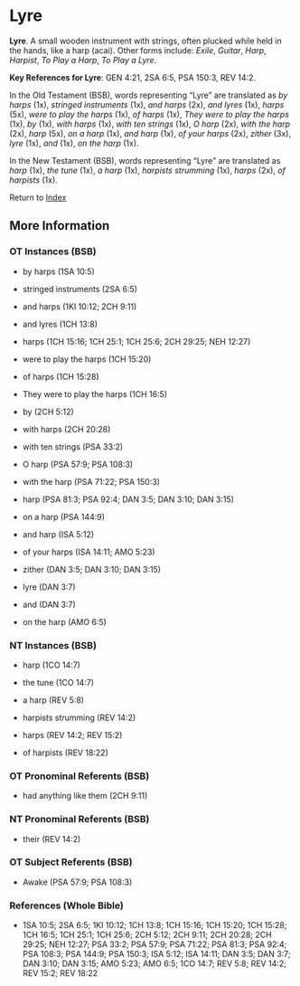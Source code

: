 # Lyre
**Lyre**. 
A small wooden instrument with strings, often plucked while held in the hands, like a harp (acai). 
Other forms include: 
*Exile*, *Guitar*, *Harp*, *Harpist*, *To Play a Harp*, *To Play a Lyre*. 


**Key References for Lyre**: 
GEN 4:21, 2SA 6:5, PSA 150:3, REV 14:2. 


In the Old Testament (BSB), words representing “Lyre” are translated as 
*by harps* (1x), *stringed instruments* (1x), *and harps* (2x), *and lyres* (1x), *harps* (5x), *were to play the harps* (1x), *of harps* (1x), *They were to play the harps* (1x), *by* (1x), *with harps* (1x), *with ten strings* (1x), *O harp* (2x), *with the harp* (2x), *harp* (5x), *on a harp* (1x), *and harp* (1x), *of your harps* (2x), *zither* (3x), *lyre* (1x), *and* (1x), *on the harp* (1x). 


In the New Testament (BSB), words representing “Lyre” are translated as 
*harp* (1x), *the tune* (1x), *a harp* (1x), *harpists strumming* (1x), *harps* (2x), *of harpists* (1x). 


Return to [Index](00-Index.md)

## More Information

### OT Instances (BSB)

* by harps (1SA 10:5)

* stringed instruments (2SA 6:5)

* and harps (1KI 10:12; 2CH 9:11)

* and lyres (1CH 13:8)

* harps (1CH 15:16; 1CH 25:1; 1CH 25:6; 2CH 29:25; NEH 12:27)

* were to play the harps (1CH 15:20)

* of harps (1CH 15:28)

* They were to play the harps (1CH 16:5)

* by (2CH 5:12)

* with harps (2CH 20:28)

* with ten strings (PSA 33:2)

* O harp (PSA 57:9; PSA 108:3)

* with the harp (PSA 71:22; PSA 150:3)

* harp (PSA 81:3; PSA 92:4; DAN 3:5; DAN 3:10; DAN 3:15)

* on a harp (PSA 144:9)

* and harp (ISA 5:12)

* of your harps (ISA 14:11; AMO 5:23)

* zither (DAN 3:5; DAN 3:10; DAN 3:15)

* lyre (DAN 3:7)

* and (DAN 3:7)

* on the harp (AMO 6:5)



### NT Instances (BSB)

* harp (1CO 14:7)

* the tune (1CO 14:7)

* a harp (REV 5:8)

* harpists strumming (REV 14:2)

* harps (REV 14:2; REV 15:2)

* of harpists (REV 18:22)



### OT Pronominal Referents (BSB)

* had anything like them (2CH 9:11)



### NT Pronominal Referents (BSB)

* their (REV 14:2)



### OT Subject Referents (BSB)

* Awake (PSA 57:9; PSA 108:3)



### References (Whole Bible)

* 1SA 10:5; 2SA 6:5; 1KI 10:12; 1CH 13:8; 1CH 15:16; 1CH 15:20; 1CH 15:28; 1CH 16:5; 1CH 25:1; 1CH 25:6; 2CH 5:12; 2CH 9:11; 2CH 20:28; 2CH 29:25; NEH 12:27; PSA 33:2; PSA 57:9; PSA 71:22; PSA 81:3; PSA 92:4; PSA 108:3; PSA 144:9; PSA 150:3; ISA 5:12; ISA 14:11; DAN 3:5; DAN 3:7; DAN 3:10; DAN 3:15; AMO 5:23; AMO 6:5; 1CO 14:7; REV 5:8; REV 14:2; REV 15:2; REV 18:22



